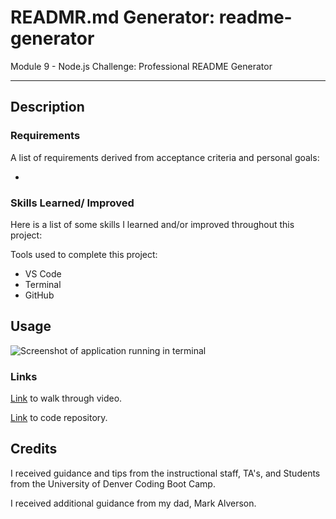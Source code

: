# READMR.md Generator: readme-generator

Module 9 - Node.js Challenge: Professional README Generator

---

## Description

### Requirements

A list of requirements derived from acceptance criteria and personal goals:

-

### Skills Learned/ Improved

Here is a list of some skills I learned and/or improved throughout this project:

Tools used to complete this project:

- VS Code
- Terminal
- GitHub

## Usage

![Screenshot of application running in terminal]()

### Links

[Link]() to walk through video.

[Link](https://github.com/alverson98/readme-generator) to code repository.

## Credits

I received guidance and tips from the instructional staff, TA's, and Students from the University of Denver Coding Boot Camp.

I received additional guidance from my dad, Mark Alverson.
